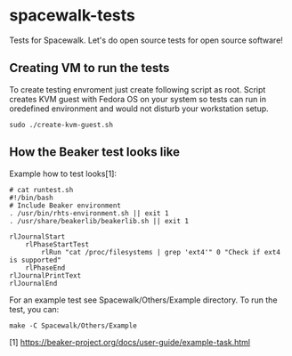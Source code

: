 # spacewalk-tests

Tests for Spacewalk. Let's do open source tests for open source software!

## Creating VM to run the tests

To create testing envroment just create following script as root. Script creates KVM guest with Fedora OS on your system so tests can run in oredefined environment and would not disturb your workstation setup.

```
sudo ./create-kvm-guest.sh
```

## How the Beaker test looks like

Example how to test looks[1]:

```
# cat runtest.sh
#!/bin/bash
# Include Beaker environment
. /usr/bin/rhts-environment.sh || exit 1
. /usr/share/beakerlib/beakerlib.sh || exit 1

rlJournalStart
    rlPhaseStartTest
        rlRun "cat /proc/filesystems | grep 'ext4'" 0 "Check if ext4 is supported"
    rlPhaseEnd
rlJournalPrintText
rlJournalEnd
```

For an example test see Spacewalk/Others/Example directory. To run the test, you can:

```
make -C Spacewalk/Others/Example
```

[1] https://beaker-project.org/docs/user-guide/example-task.html
